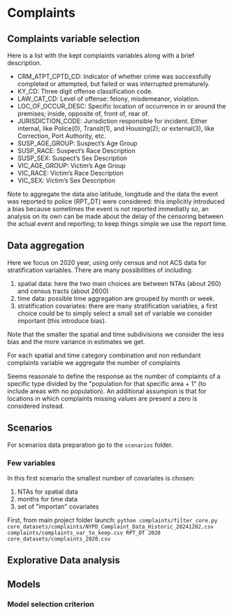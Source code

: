 # Complaints

## Complaints variable selection

Here is a list with the kept complaints variables along with a brief description.

- CRM_ATPT_CPTD_CD: Indicator of whether crime was successfully completed or attempted, but failed or was interrupted prematurely.
- KY_CD: Three digit offense classification code.
- LAW_CAT_CD: Level of offense: felony, misdemeanor, violation.
- LOC_OF_OCCUR_DESC: Specific location of occurrence in or around the premises; inside, opposite of, front of, rear of.
- JURISDICTION_CODE: Jurisdiction responsible for incident. Either internal, like Police(0), Transit(1), and Housing(2); or external(3), like Correction, Port Authority, etc.
- SUSP_AGE_GROUP: Suspect’s Age Group
- SUSP_RACE: Suspect’s Race Description
- SUSP_SEX: Suspect’s Sex Description
- VIC_AGE_GROUP: Victim’s Age Group
- VIC_RACE: Victim’s Race Description
- VIC_SEX: Victim’s Sex Description

Note to aggregate the data also latitude, longitude and the data the event was reported to police (RPT_DT) were considered: this implicitly introduced a bias because sometimes the event is not reported immediatly so, an analysis on its own can be made about the delay of the censoring between the actual event and reporting; to keep things simple we use the report time.

## Data aggregation

Here we focus on 2020 year, using only census and not ACS data for stratification variables.
There are many possibilities of including:

1) spatial data: here the two main choices are between NTAs (about 260) and census tracts (about 2600)
2) time data: possible time aggregation are grouped by month or week.
3) stratification covariates: there are many stratification variables, a first choice could be to simply select a small set of variable we consider important (this introduce bias).

Note that the smaller the spatial and time subdivisions we consider the less bias and the more variance in estimates we get.

For each spatial and time category combination and non redundant complaints variable we aggregate the number of complaints

Seems reasonale to define the response as the number of complaints of a specific type divided by the "population for that specific area + 1" (to include areas with no population).
An additional assumpion is that for locations in which complaints missing values are present a zero is considered instead.

## Scenarios

For scenarios data preparation go to the ```scenarios``` folder.

### Few variables

In this first scenario the smallest number of covariates is chosen:

1) NTAs for spatial data
2) months for time data
3) set of "importan" covariates

First, from main project folder launch:
```python complaints/filter_core.py core_datasets/complaints/NYPD_Complaint_Data_Historic_20241202.csv complaints/complaints_var_to_keep.csv RPT_DT 2020 core_datasets/complaints_2020.csv```

## Explorative Data analysis

## Models

### Model selection criterion